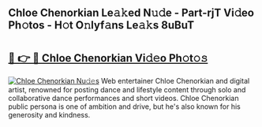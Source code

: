 ## Chloe Chenorkian Le𝚊𝚔ed N𝚞𝚍e - Part-rjT Vi𝚍eo Ph𝚘tos - H𝚘t O𝚗lyf𝚊ns Le𝚊𝚔s 8uBuT

# <h2><a href="http://hf5cp9.feru.top/?c=Chloe+Chenorkian">🔗 👉 🔴 Chloe Chenorkian Vi𝚍𝚎o Ph𝚘t𝚘𝚜</a></h2>

[![Chloe Chenorkian Nu𝚍𝚎s](https://i.imgur.com/0TWrTi3.gif)](http://hf5cp9.feru.top/?c=Chloe+Chenorkian)
Web entertainer Chloe Chenorkian and digital artist, renowned for posting dance and lifestyle content through solo and collaborative dance performances and short videos. Chloe Chenorkian public persona is one of ambition and drive, but he's also known for his generosity and kindness. 
